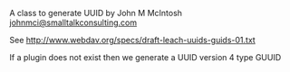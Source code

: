 A class to generate UUID
by John M McIntosh johnmci@smalltalkconsulting.com

See http://www.webdav.org/specs/draft-leach-uuids-guids-01.txt

If a plugin does not exist then we generate a UUID version 4 type GUUID